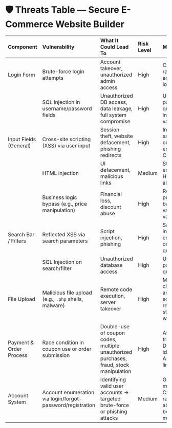 # 🛡️ Threats Table — Secure E-Commerce Website Builder

| Component               | Vulnerability                                              | What It Could Lead To                                                                  | Risk Level   | Mitigation                                                                   |
|:------------------------|:-----------------------------------------------------------|:---------------------------------------------------------------------------------------|:-------------|:-----------------------------------------------------------------------------|
| Login Form              | Brute-force login attempts                                 | Account takeover, unauthorized admin access                                            | High         | CAPTCHA, rate limiting, account lockout, 2FA                                 |
|                         | SQL Injection in username/password fields                  | Unauthorized DB access, data leakage, full system compromise                           | High         | Use parameterized queries, ORM, input validation                             |
| Input Fields (General)  | Cross-site scripting (XSS) via user input                  | Session theft, website defacement, phishing redirects                                  | High         | Input sanitization, output encoding, CSP headers                             |
|                         | HTML injection                                             | UI defacement, malicious links                                                         | Medium       | Strip or escape HTML, restrict allowed tags                                  |
|                         | Business logic bypass (e.g., price manipulation)           | Financial loss, discount abuse                                                         | High         | Recalculate prices on backend, validate input values                         |
| Search Bar / Filters    | Reflected XSS via search parameters                        | Script injection, phishing                                                             | High         | Sanitize inputs, encode output, limit query lengths                          |
|                         | SQL Injection on search/filter                             | Unauthorized database access                                                           | High         | Use ORM, parameterized queries                                               |
| File Upload             | Malicious file upload (e.g., `.php` shells, malware)       | Remote code execution, server takeover                                                 | High         | MIME type checking, antivirus scanning, rename files, store outside webroot  |
| Payment & Order Process | Race condition in coupon use or order submission           | Double-use of coupon codes, multiple unauthorized purchases, fraud, stock manipulation | High         | Atomic transactions, DB locks, idempotent APIs, rate limiting                |
| Account System          | Account enumeration via login/forgot-password/registration | Identifying valid user accounts → targeted brute-force or phishing attacks             | Medium       | Generic error messages, CAPTCHA, rate limiting, abnormal behavior monitoring |